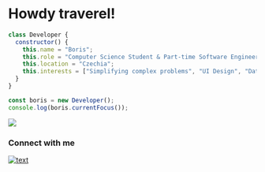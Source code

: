 # Howdy traverel!

```js
class Developer {
  constructor() {
    this.name = "Boris";
    this.role = "Computer Science Student & Part-time Software Engineer";
    this.location = "Czechia";
    this.interests = ["Simplifying complex problems", "UI Design", "Data manipulation", "Simple code"];
  }
}

const boris = new Developer();
console.log(boris.currentFocus());
```

<p align="left">
  <img src="https://skillicons.dev/icons?i=ts,react,node,svelte,angular,py,django,java,spring,docker,postgres,git" />
</p>

### Connect with me
[![text](https://img.shields.io/badge/LinkedIn-0077B5?style=for-the-badge&logo=linkedin&logoColor=white)](https://www.linkedin.com/in/b-skok)


